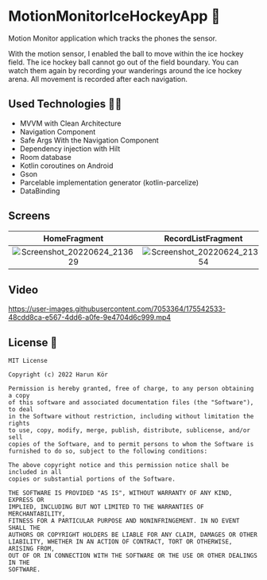 # MotionMonitorIceHockeyApp 🏒
Motion Monitor application which tracks the phones the sensor.

With the motion sensor, I enabled the ball to move within the ice hockey field. The ice hockey ball cannot go out of the field boundary. You can watch them again by recording your wanderings around the ice hockey arena. All movement is recorded after each navigation.


## Used Technologies 👨‍💻

 - MVVM with Clean Architecture
 - Navigation Component
 - Safe Args With the Navigation Component
 - Dependency injection with Hilt 
 - Room database
 - Kotlin coroutines on Android 
 - Gson
 - Parcelable implementation generator (kotlin-parcelize)
 - DataBinding

## Screens

HomeFragment        | RecordListFragment
:-------------------------:|:-------------------------:
![Screenshot_20220624_213629](https://user-images.githubusercontent.com/7053364/175645510-8f7fc80d-45ec-4be6-a962-aadd15ba1b67.png)  |  ![Screenshot_20220624_213754](https://user-images.githubusercontent.com/7053364/175645524-81e79be0-bf19-4c87-ba1b-11b311997de6.png)







## Video

https://user-images.githubusercontent.com/7053364/175542533-48cdd8ca-e567-4dd6-a0fe-9e4704d6c999.mp4



## License 📝

```
MIT License

Copyright (c) 2022 Harun Kör

Permission is hereby granted, free of charge, to any person obtaining a copy
of this software and associated documentation files (the "Software"), to deal
in the Software without restriction, including without limitation the rights
to use, copy, modify, merge, publish, distribute, sublicense, and/or sell
copies of the Software, and to permit persons to whom the Software is
furnished to do so, subject to the following conditions:

The above copyright notice and this permission notice shall be included in all
copies or substantial portions of the Software.

THE SOFTWARE IS PROVIDED "AS IS", WITHOUT WARRANTY OF ANY KIND, EXPRESS OR
IMPLIED, INCLUDING BUT NOT LIMITED TO THE WARRANTIES OF MERCHANTABILITY,
FITNESS FOR A PARTICULAR PURPOSE AND NONINFRINGEMENT. IN NO EVENT SHALL THE
AUTHORS OR COPYRIGHT HOLDERS BE LIABLE FOR ANY CLAIM, DAMAGES OR OTHER
LIABILITY, WHETHER IN AN ACTION OF CONTRACT, TORT OR OTHERWISE, ARISING FROM,
OUT OF OR IN CONNECTION WITH THE SOFTWARE OR THE USE OR OTHER DEALINGS IN THE
SOFTWARE.
```



